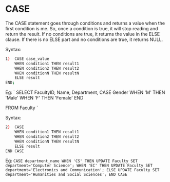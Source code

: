 # CASE

The CASE statement goes through conditions and returns a value when the first condition is me.
So, once a condition is true, it will stop reading and return the result. If no conditions are true, it returns the value in the ELSE clause. 
If there is no ELSE part and no conditions are true, it returns NULL.

Syntax:
``` sh
1)	CASE case_value
    WHEN condition1 THEN result1
    WHEN condition2 THEN result2
    WHEN conditionN THEN resultN
    ELSE result
END;
``` 

Eg:
` SELECT FacultyID, Name, Department,
  CASE Gender
  WHEN 'M' THEN 'Male'
  WHEN 'F' THEN 'Female'
  END

FROM Faculty  `

Syntax:
``` sh
2)	CASE
    WHEN condition1 THEN result1
    WHEN condition2 THEN result2
    WHEN conditionN THEN resultN
    ELSE result
END CASE
``` 

Eg:
` CASE department_name
  WHEN 'CS'
 THEN UPDATE Faculty SET
   department='Computer Science';
  WHEN 'EC'
 THEN UPDATE Faculty SET
  department='Electronics and Communication';
  ELSE UPDATE Faculty SET
 department='Humanities and Social Sciences';
 END CASE  `
